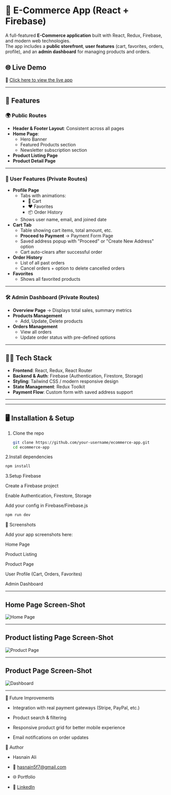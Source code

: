 # 🛒 E-Commerce App (React + Firebase)

A full-featured **E-Commerce application** built with React, Redux, Firebase, and modern web technologies.  
The app includes a **public storefront**, **user features** (cart, favorites, orders, profile), and an **admin dashboard** for managing products and orders.  

## 🌐 Live Demo  
🔗 [Click here to view the live app](https://ha-store.netlify.app)  

---

## 🚀 Features

### 🌍 Public Routes
- **Header & Footer Layout**: Consistent across all pages  
- **Home Page**:  
  - Hero Banner  
  - Featured Products section  
  - Newsletter subscription section  
- **Product Listing Page**  
- **Product Detail Page**  

---

### 👤 User Features (Private Routes)
- **Profile Page**  
  - Tabs with animations:  
    - 🛒 Cart  
    - ❤️ Favorites  
    - 📦 Order History  
  - Shows user name, email, and joined date  
- **Cart Tab**  
  - Table showing cart items, total amount, etc.  
  - **Proceed to Payment** → Payment Form Page  
  - Saved address popup with "Proceed" or "Create New Address" option  
  - Cart auto-clears after successful order  
- **Order History**  
  - List of all past orders  
  - Cancel orders + option to delete cancelled orders  
- **Favorites**  
  - Shows all favorited products  

---

### 🛠️ Admin Dashboard (Private Routes)
- **Overview Page** → Displays total sales, summary metrics  
- **Products Management**  
  - Add, Update, Delete products  
- **Orders Management**  
  - View all orders  
  - Update order status with pre-defined options  

---

## 🧑‍💻 Tech Stack
- **Frontend**: React, Redux, React Router  
- **Backend & Auth**: Firebase (Authentication, Firestore, Storage)  
- **Styling**: Tailwind CSS / modern responsive design  
- **State Management**: Redux Toolkit  
- **Payment Flow**: Custom form with saved address support  

---


---

## 🖥️ Installation & Setup

1. Clone the repo  
   ```bash
   git clone https://github.com/your-username/ecommerce-app.git
   cd ecommerce-app
2.Install dependencies
  ```bash
  npm install
```

3.Setup Firebase

Create a Firebase project

Enable Authentication, Firestore, Storage

Add your config in Firebase/Firebase.js

```bash
npm run dev
```
📸 Screenshots

Add your app screenshots here:

Home Page

Product Listing

Product Page

User Profile (Cart, Orders, Favorites)

Admin Dashboard

---
## Home Page Screen-Shot

![Home Page](./screenshots/home.png)

---

## Product listing Page Screen-Shot

![Product Page](./screenshots/product.png)

---

## Product Page Screen-Shot

![Dashboard](./screenshots/dashboard.png)

---

🔮 Future Improvements

- Integration with real payment gateways (Stripe, PayPal, etc.)

- Product search & filtering

- Responsive product grid for better mobile experience

- Email notifications on order updates

👤 Author

- Hasnain Ali

- 📧 hasnain5f7@gmail.com

- 🌐 Portfolio

- 💼 [LinkedIn](https://www.linkedin.com/in/hasnainaliansari/)

